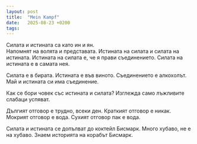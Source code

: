 ```yaml
---
layout: post
title:  "Mein Kampf"
date:   2025-08-23 +0200
tags:
---
```

Силата и истината са като ин и ян.  
Напомнят на волята и представата.
Истината на силата и силата на истината.
Истината на силата е, че я прави съединението.
Силата на истината е в самата нея.

Силата е в бирата.
Истината е във виното.
Съединението е алкохолът.
Май и истината си има съединение.

Как се бори човек със истината и силата?
Изглежда само лъжливите слабаци успяват.

Дългият отговор е трудно, всеки ден.
Краткият отговор е никак.
Мокрият отговор е вода.
Сухият отговор пак е водa.

Силата и истината се допълват до коктейл Бисмарк.
Много хубаво, не е на хубаво.
Знаем историята на корабът Бисмарк.


